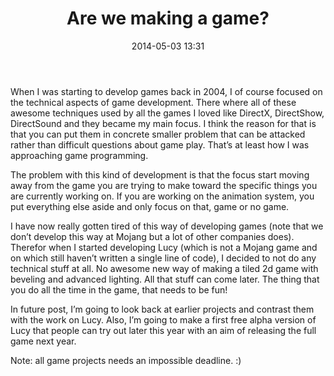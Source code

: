 ﻿---
title: Are we making a game?
date: 2014-05-03 13:31
---

When I was starting to develop games back in 2004, I of course focused on the technical aspects of game development. There where all of these awesome techniques used by all the games I loved like DirectX, DirectShow, DirectSound and they became my main focus. I think the reason for that is that you can put them in concrete smaller problem that can be attacked rather than difficult questions about game play. That’s at least how I was approaching game programming.

The problem with this kind of development is that the focus start moving away from the game you are trying to make toward the specific things you are currently working on. If you are working on the animation system, you put everything else aside and only focus on that, game or no game.

I have now really gotten tired of this way of developing games (note that we don’t develop this way at Mojang but a lot of other companies does). Therefor when I started developing Lucy (which is not a Mojang game and on which still haven’t written a single line of code), I decided to not do any technical stuff at all. No awesome new way of making a tiled 2d game with beveling and advanced lighting. All that stuff can come later. The thing that you do all the time in the game, that needs to be fun!

In future post, I’m going to look back at earlier projects and contrast them with the work on Lucy. Also, I’m going to make a first free alpha version of Lucy that people can try out later this year with an aim of releasing the full game next year.

Note: all game projects needs an impossible deadline. :)